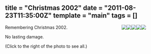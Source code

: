 title = "Christmas 2002"
date = "2011-08-23T11:35:00Z"
template = "main"
tags = []
---
<figure data-orig-height="138" data-orig-width="200"><img src="../static/media/christmas2002/9323295548_0.jpg" style="float:right" data-orig-height="138" data-orig-width="200"></figure>

<figure data-orig-height="138" data-orig-width="200"><img src="../static/media/christmas2002/9323295548_1.jpg" style="float:right" data-orig-height="138" data-orig-width="200"></figure>

<figure data-orig-height="138" data-orig-width="200"><img src="../static/media/christmas2002/9323295548_2.jpg" style="float:right" data-orig-height="138" data-orig-width="200"></figure>

<figure data-orig-height="138" data-orig-width="200"><img src="../static/media/christmas2002/9323295548_3.jpg" style="float:right" data-orig-height="138" data-orig-width="200"></figure>

<figure data-orig-height="138" data-orig-width="200"><img src="../static/media/christmas2002/9323295548_4.jpg" style="float:right" data-orig-height="138" data-orig-width="200"></figure>

Remembering Christmas 2002.

No lasting damage.

(Click to the right of the photo to see all.)
